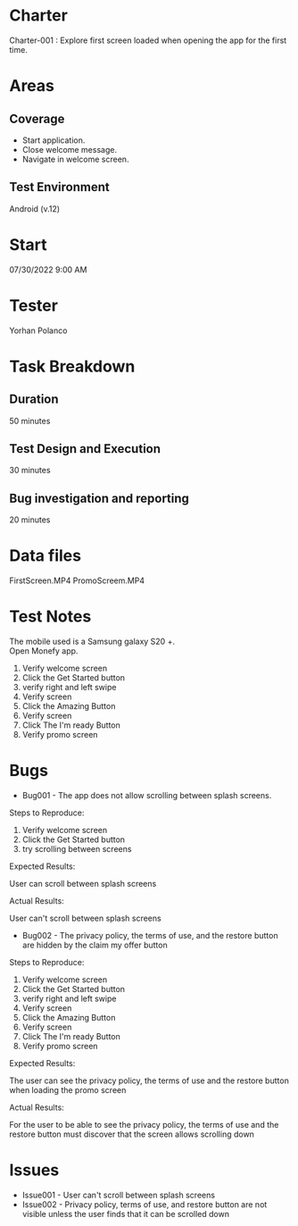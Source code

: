 # Charter  

Charter-001 : Explore first screen loaded when opening the app for the first time.

# Areas  

## Coverage 

- Start application.  
- Close welcome message.  
- Navigate in welcome screen.  

## Test Environment  

Android (v.12)

# Start   

07/30/2022 9:00 AM

# Tester  

Yorhan Polanco

# Task Breakdown  

## Duration  

50 minutes

## Test Design and Execution  

30 minutes

## Bug investigation and reporting  

20 minutes

# Data files  

FirstScreen.MP4
PromoScreem.MP4

# Test Notes  

The mobile used is a Samsung galaxy S20 +.  
Open Monefy app.
1. Verify welcome screen
2. Click the Get Started button
3. verify right and left swipe
4. Verify screen
5. Click the Amazing Button
6. Verify screen
7. Click The I'm ready Button
8. Verify promo screen

# Bugs

- Bug001 - The app does not allow scrolling between splash screens.

Steps to Reproduce:

1. Verify welcome screen
2. Click the Get Started button
3. try scrolling between screens

Expected Results:  

User can scroll between splash screens

Actual Results:

User can't scroll between splash screens

- Bug002 - The privacy policy, the terms of use, and the restore button are hidden by the claim my offer button 

Steps to Reproduce:

1. Verify welcome screen
2. Click the Get Started button
3. verify right and left swipe
4. Verify screen
5. Click the Amazing Button
6. Verify screen
7. Click The I'm ready Button
8. Verify promo screen

Expected Results:  

The user can see the privacy policy, the terms of use and the restore button when loading the promo screen

Actual Results:

For the user to be able to see the privacy policy, the terms of use and the restore button must discover that the screen allows scrolling down

# Issues

- Issue001 - User can't scroll between splash screens
- Issue002 - Privacy policy, terms of use, and restore button are not visible unless the user finds that it can be scrolled down  
